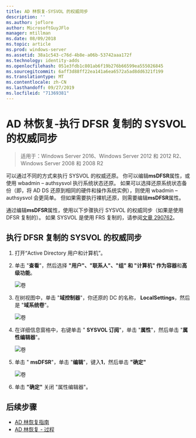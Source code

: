 ```yaml
---
title: AD 林恢复-SYSVOL 的权威同步
description: ''
ms.author: joflore
author: MicrosoftGuyJFlo
manager: mtillman
ms.date: 08/09/2018
ms.topic: article
ms.prod: windows-server
ms.assetid: 38a1c543-c76d-4b8e-a06b-53742aaa172f
ms.technology: identity-adds
ms.openlocfilehash: 051e3fdb1c801ab6f19b276b66599ea555026845
ms.sourcegitcommit: 6aff3d88ff22ea141a6ea6572a5ad8dd6321f199
ms.translationtype: MT
ms.contentlocale: zh-CN
ms.lasthandoff: 09/27/2019
ms.locfileid: "71369381"
---
```

# <a name="ad-forest-recovery---performing-an-authoritative-synchronization-of-dfsr-replicated-sysvol"></a>AD 林恢复-执行 DFSR 复制的 SYSVOL 的权威同步  

>适用于：Windows Server 2016、Windows Server 2012 和 2012 R2、Windows Server 2008 和 2008 R2

可以通过不同的方式来执行 SYSVOL 的权威还原。 你可以编辑**msDFSR**属性，或使用 wbadmin – authsysvol 执行系统状态还原。 如果可以选择还原系统状态备份（即，将 AD DS 还原到相同的硬件和操作系统实例），则使用 wbadmin – authsysvol 会更简单。 但如果需要执行裸机还原，则需要编辑**msDFSR**属性。  

通过编辑**msDFSR**属性，使用以下步骤执行 SYSVOL 的权威同步（如果是使用 DFSR 复制的）。 如果 SYSVOL 是使用 FRS 复制的，请参阅[文章 290762](https://go.microsoft.com/fwlink/?LinkId=148443)。  

## <a name="to-perform-an-authoritative-synchronization-of-dfsr-replicated-sysvol"></a>执行 DFSR 复制的 SYSVOL 的权威同步  

1. 打开“Active Directory 用户和计算机”。  
2. 单击 "**查看**"，然后选择 **"用户"、"联系人"、"组" 和 "计算机" 作为容器**和**高级功能**。 

   ![卷](media/AD-Forest-Recovery-Authoritative-Recovery-SYSVOL/sysvol1.png) 

3. 在树视图中，单击 "**域控制器**"，你还原的 DC 的名称， **LocalSettings**，然后是 "**域系统卷**"。 

   ![卷](media/AD-Forest-Recovery-Authoritative-Recovery-SYSVOL/sysvol2.png)  

4. 在详细信息窗格中，右键单击 " **SYSVOL 订阅**"，单击 "**属性**"，然后单击 "**属性编辑器**"。  

   ![卷](media/AD-Forest-Recovery-Authoritative-Recovery-SYSVOL/sysvol3.png) 

5. 单击 " **msDFSR**"，单击 "**编辑**"，键入**1**，然后单击 **"确定"**  

   ![卷](media/AD-Forest-Recovery-Authoritative-Recovery-SYSVOL/sysvol4.png) 

6. 单击 **"确定"** 关闭 "属性编辑器"。  
  
## <a name="next-steps"></a>后续步骤

- [AD 林恢复指南](AD-Forest-Recovery-Guide.md)
- [AD 林恢复 - 过程](AD-Forest-Recovery-Procedures.md)
